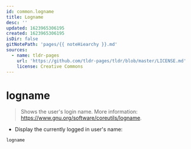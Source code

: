 ```yaml
---
id: common.logname
title: Logname
desc: ''
updated: 1623965306195
created: 1623965306195
isDir: false
gitNotePath: 'pages/{{ noteHiearchy }}.md'
sources:
  - name: tldr-pages
    url: 'https://github.com/tldr-pages/tldr/blob/master/LICENSE.md'
    license: Creative Commons
---
```

# logname

> Shows the user's login name.
> More information: <https://www.gnu.org/software/coreutils/logname>.

- Display the currently logged in user's name:

`logname`

